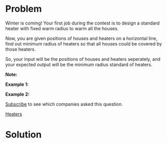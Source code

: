 
# Problem

Winter is coming! Your first job during the contest is to design a standard
heater with fixed warm radius to warm all the houses.

Now, you are given positions of houses and heaters on a horizontal line, find
out minimum radius of heaters so that all houses could be covered by those
heaters.

So, your input will be the positions of houses and heaters seperately, and
your expected output will be the minimum radius standard of heaters.

**Note:**  

**Example 1:**  

**Example 2:**  

[Subscribe](/subscribe/) to see which companies asked this question.



[Heaters](https://leetcode.com/problems/heaters)

# Solution



